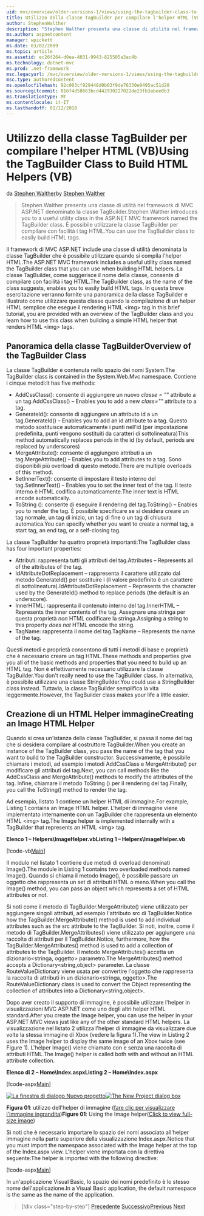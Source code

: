```yaml
---
uid: mvc/overview/older-versions-1/views/using-the-tagbuilder-class-to-build-html-helpers-vb
title: Utilizzo della classe TagBuilder per compilare l'helper HTML (VB) | Documenti Microsoft
author: StephenWalther
description: "Stephen Walther presenta una classe di utilità nel framework di MVC ASP.NET denominato la classe TagBuilder. È possibile utilizzare facilmente la classe TagBuilder per..."
ms.author: aspnetcontent
manager: wpickett
ms.date: 03/02/2009
ms.topic: article
ms.assetid: ec26f264-d0ea-4031-9943-825505a3ac4b
ms.technology: dotnet-mvc
ms.prod: .net-framework
msc.legacyurl: /mvc/overview/older-versions-1/views/using-the-tagbuilder-class-to-build-html-helpers-vb
msc.type: authoredcontent
ms.openlocfilehash: 92c003cf929448d0b03f9de76330e9495ac51d20
ms.sourcegitcommit: 016f4d58663bcd442930227022de23fb3abee0b3
ms.translationtype: MT
ms.contentlocale: it-IT
ms.lasthandoff: 02/12/2018
---
```

<a name="using-the-tagbuilder-class-to-build-html-helpers-vb"></a><span data-ttu-id="9a522-104">Utilizzo della classe TagBuilder per compilare l'helper HTML (VB)</span><span class="sxs-lookup"><span data-stu-id="9a522-104">Using the TagBuilder Class to Build HTML Helpers (VB)</span></span>
====================
<span data-ttu-id="9a522-105">da [Stephen Walther](https://github.com/StephenWalther)</span><span class="sxs-lookup"><span data-stu-id="9a522-105">by [Stephen Walther](https://github.com/StephenWalther)</span></span>

> <span data-ttu-id="9a522-106">Stephen Walther presenta una classe di utilità nel framework di MVC ASP.NET denominato la classe TagBuilder.</span><span class="sxs-lookup"><span data-stu-id="9a522-106">Stephen Walther introduces you to a useful utility class in the ASP.NET MVC framework named the TagBuilder class.</span></span> <span data-ttu-id="9a522-107">È possibile utilizzare la classe TagBuilder per compilare con facilità i tag HTML.</span><span class="sxs-lookup"><span data-stu-id="9a522-107">You can use the TagBuilder class to easily build HTML tags.</span></span>


<span data-ttu-id="9a522-108">Il framework di MVC ASP.NET include una classe di utilità denominata la classe TagBuilder che è possibile utilizzare quando si compila l'helper HTML.</span><span class="sxs-lookup"><span data-stu-id="9a522-108">The ASP.NET MVC framework includes a useful utility class named the TagBuilder class that you can use when building HTML helpers.</span></span> <span data-ttu-id="9a522-109">La classe TagBuilder, come suggerisce il nome della classe, consente di compilare con facilità i tag HTML.</span><span class="sxs-lookup"><span data-stu-id="9a522-109">The TagBuilder class, as the name of the class suggests, enables you to easily build HTML tags.</span></span> <span data-ttu-id="9a522-110">In questa breve esercitazione verranno fornite una panoramica della classe TagBuilder e illustrato come utilizzare questa classe quando la compilazione di un helper HTML semplice che esegue il rendering HTML &lt;img&gt; tag.</span><span class="sxs-lookup"><span data-stu-id="9a522-110">In this brief tutorial, you are provided with an overview of the TagBuilder class and you learn how to use this class when building a simple HTML helper that renders HTML &lt;img&gt; tags.</span></span>

## <a name="overview-of-the-tagbuilder-class"></a><span data-ttu-id="9a522-111">Panoramica della classe TagBuilder</span><span class="sxs-lookup"><span data-stu-id="9a522-111">Overview of the TagBuilder Class</span></span>

<span data-ttu-id="9a522-112">La classe TagBuilder è contenuta nello spazio dei nomi System.</span><span class="sxs-lookup"><span data-stu-id="9a522-112">The TagBuilder class is contained in the System.Web.Mvc namespace.</span></span> <span data-ttu-id="9a522-113">Contiene i cinque metodi:</span><span class="sxs-lookup"><span data-stu-id="9a522-113">It has five methods:</span></span>

- <span data-ttu-id="9a522-114">AddCssClass(): consente di aggiungere un nuovo *classe = ""* attributo a un tag.</span><span class="sxs-lookup"><span data-stu-id="9a522-114">AddCssClass() – Enables you to add a new *class=""* attribute to a tag.</span></span>
- <span data-ttu-id="9a522-115">GenerateId(): consente di aggiungere un attributo id a un tag.</span><span class="sxs-lookup"><span data-stu-id="9a522-115">GenerateId() – Enables you to add an id attribute to a tag.</span></span> <span data-ttu-id="9a522-116">Questo metodo sostituisce automaticamente i punti nell'id (per impostazione predefinita, punti vengono sostituiti da caratteri di sottolineatura)</span><span class="sxs-lookup"><span data-stu-id="9a522-116">This method automatically replaces periods in the id (by default, periods are replaced by underscores)</span></span>
- <span data-ttu-id="9a522-117">MergeAttribute(): consente di aggiungere attributi a un tag.</span><span class="sxs-lookup"><span data-stu-id="9a522-117">MergeAttribute() – Enables you to add attributes to a tag.</span></span> <span data-ttu-id="9a522-118">Sono disponibili più overload di questo metodo.</span><span class="sxs-lookup"><span data-stu-id="9a522-118">There are multiple overloads of this method.</span></span>
- <span data-ttu-id="9a522-119">SetInnerText(): consente di impostare il testo interno del tag.</span><span class="sxs-lookup"><span data-stu-id="9a522-119">SetInnerText() – Enables you to set the inner text of the tag.</span></span> <span data-ttu-id="9a522-120">Il testo interno è HTML codifica automaticamente.</span><span class="sxs-lookup"><span data-stu-id="9a522-120">The inner text is HTML encode automatically.</span></span>
- <span data-ttu-id="9a522-121">ToString (): consente di eseguire il rendering del tag.</span><span class="sxs-lookup"><span data-stu-id="9a522-121">ToString() – Enables you to render the tag.</span></span> <span data-ttu-id="9a522-122">È possibile specificare se si desidera creare un tag normale, un tag di inizio, un tag di fine o un tag di chiusura automatica.</span><span class="sxs-lookup"><span data-stu-id="9a522-122">You can specify whether you want to create a normal tag, a start tag, an end tag, or a self-closing tag.</span></span>
  

<span data-ttu-id="9a522-123">La classe TagBuilder ha quattro proprietà importanti:</span><span class="sxs-lookup"><span data-stu-id="9a522-123">The TagBuilder class has four important properties:</span></span>

- <span data-ttu-id="9a522-124">Attributi: rappresenta tutti gli attributi del tag.</span><span class="sxs-lookup"><span data-stu-id="9a522-124">Attributes – Represents all of the attributes of the tag.</span></span>
- <span data-ttu-id="9a522-125">IdAttributeDotReplacement – rappresenta il carattere utilizzato dal metodo GenerateId() per sostituire i (il valore predefinito è un carattere di sottolineatura).</span><span class="sxs-lookup"><span data-stu-id="9a522-125">IdAttributeDotReplacement – Represents the character used by the GenerateId() method to replace periods (the default is an underscore).</span></span>
- <span data-ttu-id="9a522-126">InnerHTML: rappresenta il contenuto interno del tag.</span><span class="sxs-lookup"><span data-stu-id="9a522-126">InnerHTML – Represents the inner contents of the tag.</span></span> <span data-ttu-id="9a522-127">Assegnare una stringa per questa proprietà *non* HTML codificare la stringa.</span><span class="sxs-lookup"><span data-stu-id="9a522-127">Assigning a string to this property *does not* HTML encode the string.</span></span>
- <span data-ttu-id="9a522-128">TagName: rappresenta il nome del tag.</span><span class="sxs-lookup"><span data-stu-id="9a522-128">TagName – Represents the name of the tag.</span></span>

<span data-ttu-id="9a522-129">Questi metodi e proprietà consentono di tutti i metodi di base e proprietà che è necessario creare un tag HTML.</span><span class="sxs-lookup"><span data-stu-id="9a522-129">These methods and properties give you all of the basic methods and properties that you need to build up an HTML tag.</span></span> <span data-ttu-id="9a522-130">Non è effettivamente necessario utilizzare la classe TagBuilder.</span><span class="sxs-lookup"><span data-stu-id="9a522-130">You don't really need to use the TagBuilder class.</span></span> <span data-ttu-id="9a522-131">In alternativa, è possibile utilizzare una classe StringBuilder.</span><span class="sxs-lookup"><span data-stu-id="9a522-131">You could use a StringBuilder class instead.</span></span> <span data-ttu-id="9a522-132">Tuttavia, la classe TagBuilder semplifica la vita leggermente.</span><span class="sxs-lookup"><span data-stu-id="9a522-132">However, the TagBuilder class makes your life a little easier.</span></span>

## <a name="creating-an-image-html-helper"></a><span data-ttu-id="9a522-133">Creazione di un HTML Helper immagine</span><span class="sxs-lookup"><span data-stu-id="9a522-133">Creating an Image HTML Helper</span></span>

<span data-ttu-id="9a522-134">Quando si crea un'istanza della classe TagBuilder, si passa il nome del tag che si desidera compilare al costruttore TagBuilder.</span><span class="sxs-lookup"><span data-stu-id="9a522-134">When you create an instance of the TagBuilder class, you pass the name of the tag that you want to build to the TagBuilder constructor.</span></span> <span data-ttu-id="9a522-135">Successivamente, è possibile chiamare i metodi, ad esempio i metodi AddCssClass e MergeAttribute() per modificare gli attributi del tag.</span><span class="sxs-lookup"><span data-stu-id="9a522-135">Next, you can call methods like the AddCssClass and MergeAttribute() methods to modify the attributes of the tag.</span></span> <span data-ttu-id="9a522-136">Infine, chiamare il metodo ToString () per il rendering del tag.</span><span class="sxs-lookup"><span data-stu-id="9a522-136">Finally, you call the ToString() method to render the tag.</span></span>

<span data-ttu-id="9a522-137">Ad esempio, listato 1 contiene un helper HTML di immagine.</span><span class="sxs-lookup"><span data-stu-id="9a522-137">For example, Listing 1 contains an Image HTML helper.</span></span> <span data-ttu-id="9a522-138">L'helper di immagine viene implementato internamente con un TagBuilder che rappresenta un elemento HTML &lt;img&gt; tag.</span><span class="sxs-lookup"><span data-stu-id="9a522-138">The Image helper is implemented internally with a TagBuilder that represents an HTML &lt;img&gt; tag.</span></span>

<span data-ttu-id="9a522-139">**Elenco 1 – Helpers\ImageHelper.vb**</span><span class="sxs-lookup"><span data-stu-id="9a522-139">**Listing 1 – Helpers\ImageHelper.vb**</span></span>

[!code-vb[Main](using-the-tagbuilder-class-to-build-html-helpers-vb/samples/sample1.vb)]

<span data-ttu-id="9a522-140">Il modulo nel listato 1 contiene due metodi di overload denominati Image().</span><span class="sxs-lookup"><span data-stu-id="9a522-140">The module in Listing 1 contains two overloaded methods named Image().</span></span> <span data-ttu-id="9a522-141">Quando si chiama il metodo Image(), è possibile passare un oggetto che rappresenta un set di attributi HTML o meno.</span><span class="sxs-lookup"><span data-stu-id="9a522-141">When you call the Image() method, you can pass an object which represents a set of HTML attributes or not.</span></span>

<span data-ttu-id="9a522-142">Si noti come il metodo di TagBuilder.MergeAttribute() viene utilizzato per aggiungere singoli attributi, ad esempio l'attributo src di TagBuilder.</span><span class="sxs-lookup"><span data-stu-id="9a522-142">Notice how the TagBuilder.MergeAttribute() method is used to add individual attributes such as the src attribute to the TagBuilder.</span></span> <span data-ttu-id="9a522-143">Si noti, inoltre, come il metodo di TagBuilder.MergeAttributes() viene utilizzato per aggiungere una raccolta di attributi per il TagBuilder.</span><span class="sxs-lookup"><span data-stu-id="9a522-143">Notice, furthermore, how the TagBuilder.MergeAttributes() method is used to add a collection of attributes to the TagBuilder.</span></span> <span data-ttu-id="9a522-144">Il metodo MergeAttributes() accetta un dizionario&lt;stringa, oggetto&gt; parametro.</span><span class="sxs-lookup"><span data-stu-id="9a522-144">The MergeAttributes() method accepts a Dictionary&lt;string,object&gt; parameter.</span></span> <span data-ttu-id="9a522-145">La classe RouteValueDictionary viene usata per convertire l'oggetto che rappresenta la raccolta di attributi in un dizionario&lt;stringa, oggetto&gt;.</span><span class="sxs-lookup"><span data-stu-id="9a522-145">The RouteValueDictionary class is used to convert the Object representing the collection of attributes into a Dictionary&lt;string,object&gt;.</span></span>

<span data-ttu-id="9a522-146">Dopo aver creato il supporto di immagine, è possibile utilizzare l'helper in visualizzazioni MVC ASP.NET come uno degli altri helper HTML standard.</span><span class="sxs-lookup"><span data-stu-id="9a522-146">After you create the Image helper, you can use the helper in your ASP.NET MVC views just like any of the other standard HTML helpers.</span></span> <span data-ttu-id="9a522-147">La visualizzazione nel listato 2 utilizza l'helper di immagine da visualizzare due volte la stessa immagine di Xbox (vedere la figura 1).</span><span class="sxs-lookup"><span data-stu-id="9a522-147">The view in Listing 2 uses the Image helper to display the same image of an Xbox twice (see Figure 1).</span></span> <span data-ttu-id="9a522-148">L'helper Image() viene chiamato con e senza una raccolta di attributi HTML.</span><span class="sxs-lookup"><span data-stu-id="9a522-148">The Image() helper is called both with and without an HTML attribute collection.</span></span>

<span data-ttu-id="9a522-149">**Elenco di 2 – Home\Index.aspx**</span><span class="sxs-lookup"><span data-stu-id="9a522-149">**Listing 2 – Home\Index.aspx**</span></span>

[!code-aspx[Main](using-the-tagbuilder-class-to-build-html-helpers-vb/samples/sample2.aspx)]


<span data-ttu-id="9a522-150">[![La finestra di dialogo Nuovo progetto](using-the-tagbuilder-class-to-build-html-helpers-vb/_static/image1.jpg)](using-the-tagbuilder-class-to-build-html-helpers-vb/_static/image1.png)</span><span class="sxs-lookup"><span data-stu-id="9a522-150">[![The New Project dialog box](using-the-tagbuilder-class-to-build-html-helpers-vb/_static/image1.jpg)](using-the-tagbuilder-class-to-build-html-helpers-vb/_static/image1.png)</span></span>

<span data-ttu-id="9a522-151">**Figura 01**: utilizzo dell'helper di immagine ([fare clic per visualizzare l'immagine ingrandita](using-the-tagbuilder-class-to-build-html-helpers-vb/_static/image2.png))</span><span class="sxs-lookup"><span data-stu-id="9a522-151">**Figure 01**: Using the Image helper([Click to view full-size image](using-the-tagbuilder-class-to-build-html-helpers-vb/_static/image2.png))</span></span>


<span data-ttu-id="9a522-152">Si noti che è necessario importare lo spazio dei nomi associato all'helper immagine nella parte superiore della visualizzazione Index.aspx.</span><span class="sxs-lookup"><span data-stu-id="9a522-152">Notice that you must import the namespace associated with the Image helper at the top of the Index.aspx view.</span></span> <span data-ttu-id="9a522-153">L'helper viene importata con la direttiva seguente:</span><span class="sxs-lookup"><span data-stu-id="9a522-153">The helper is imported with the following directive:</span></span>

[!code-aspx[Main](using-the-tagbuilder-class-to-build-html-helpers-vb/samples/sample3.aspx)]

<span data-ttu-id="9a522-154">In un'applicazione Visual Basic, lo spazio dei nomi predefinito è lo stesso nome dell'applicazione.</span><span class="sxs-lookup"><span data-stu-id="9a522-154">In a Visual Basic application, the default namespace is the same as the name of the application.</span></span>

>[!div class="step-by-step"]
<span data-ttu-id="9a522-155">[Precedente](creating-custom-html-helpers-vb.md)
[Successivo](creating-page-layouts-with-view-master-pages-vb.md)</span><span class="sxs-lookup"><span data-stu-id="9a522-155">[Previous](creating-custom-html-helpers-vb.md)
[Next](creating-page-layouts-with-view-master-pages-vb.md)</span></span>
